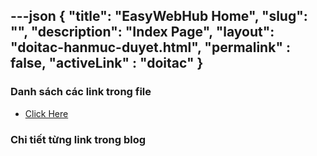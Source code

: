---json
{
    "title": "EasyWebHub Home",
    "slug": "",
    "description": "Index Page",
    "layout": "doitac-hanmuc-duyet.html",
    "permalink" : false,
    "activeLink" : "doitac"
}
---

### Danh sách các link trong file
- [Click Here](./blog-list.html)

### Chi tiết từng link trong blog